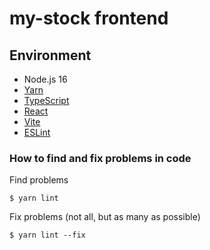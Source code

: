 # my-stock frontend

## Environment
* Node.js 16
* [Yarn](https://classic.yarnpkg.com/en/)
* [TypeScript](https://www.typescriptlang.org/)
* [React](https://reactjs.org/)
* [Vite](https://vitejs.dev/)
* [ESLint](https://eslint.org/)

### How to find and fix problems in code
Find problems
```shell
$ yarn lint
```
Fix problems (not all, but as many as possible)
```shell
$ yarn lint --fix
```
